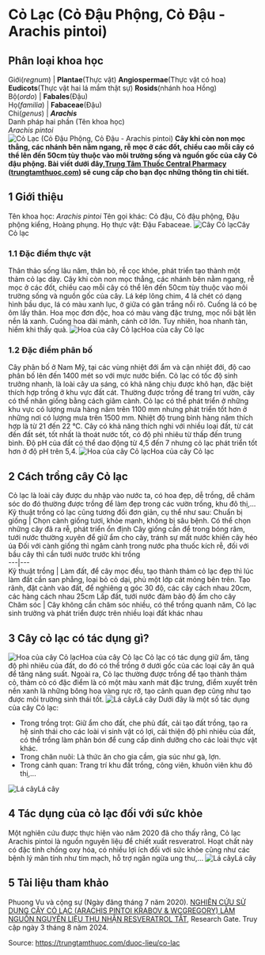 # Cỏ Lạc (Cỏ Đậu Phộng, Cỏ Đậu - Arachis pintoi)

Phân loại khoa học  
---  
Giới(_regnum_) |  **Plantae**(Thực vật) **Angiospermae**(Thực vật có hoa) **Eudicots**(Thực vật hai lá mầm thật sự) **Rosids**(nhánh hoa Hồng)  
Bộ(_ordo_) | **Fabales**(Đậu)  
Họ(_familia_) | **Fabaceae**(Đậu)  
Chi(_genus_) | **_Arachis_**  
Danh pháp hai phần (Tên khoa học)  
_Arachis pintoi_  
![Cỏ Lạc \(Cỏ Đậu Phộng, Cỏ Đậu - Arachis pintoi\)](https://trungtamthuoc.com/images/others/co-lac-3763.jpg)
**Cây khi còn non mọc thẳng, các nhánh bên nằm ngang, rễ mọc ở các đốt, chiều cao mỗi cây có thể lên đến 50cm tùy thuộc vào môi trường sống và nguồn gốc của cây Cỏ đậu phộng. Bài viết dưới đây,[Trung Tâm Thuốc Central Pharmacy](https://trungtamthuoc.com/ "Trung Tâm Thuốc Central Pharmacy") ([trungtamthuoc.com](https://trungtamthuoc.com/ "trungtamthuoc.com")) sẽ cung cấp cho bạn đọc những thông tin chi tiết.**
##  1 Giới thiệu
Tên khoa học: _Arachis pintoi_
Tên gọi khác: Cỏ đậu, Cỏ đậu phộng, Đậu phộng kiểng, Hoàng phụng.
Họ thực vật: Đậu Fabaceae.
![Cây Cỏ lạc](https://trungtamthuoc.com/images/item/co-lac-0.jpg)Cây Cỏ lạc
### 1.1 Đặc điểm thực vật
Thân thảo sống lâu năm, thân bò, rễ cọc khỏe, phát triển tạo thành một thảm cỏ lạc dày.
Cây khi còn non mọc thẳng, các nhánh bên nằm ngang, rễ mọc ở các đốt, chiều cao mỗi cây có thể lên đến 50cm tùy thuộc vào môi trường sống và nguồn gốc của cây.
Lá kép lông chim, 4 lá chét có dạng hình bầu dục, lá có màu xanh lục, ở giữa có gân trắng nổi rõ. Cuống lá có bẹ ôm lấy thân.
Hoa mọc đơn độc, hoa có màu vàng đặc trưng, mọc nổi bật lên nền lá xanh. Cuống hoa dài mảnh, cánh cờ lớn. Tuy nhiên, hoa nhanh tàn, hiếm khi thấy quả.
![Hoa của cây Cỏ lạc](https://trungtamthuoc.com/images/item/co-lac-1.jpg)Hoa của cây Cỏ lạc
### 1.2 Đặc điểm phân bố
Cây phân bố ở Nam Mỹ, tại các vùng nhiệt đới ẩm và cận nhiệt đới, độ cao phân bố lên đến 1400 mét so với mực nước biển.
Cỏ lạc có tốc độ sinh trưởng nhanh, là loài cây ưa sáng, có khả năng chịu được khô hạn, đặc biệt thích hợp trồng ở khu vực đất cát. Thường được trồng để trang trí vườn, cây có thể nhân giống bằng cách giâm cành.
Cỏ lạc có thể phát triển ở những khu vực có lượng mưa hàng năm trên 1100 mm nhưng phát triển tốt hơn ở những nơi có lượng mưa trên 1500 mm. Nhiệt độ trung bình hàng năm thích hợp là từ 21 đến 22 °C. Cây có khả năng thích nghi với nhiều loại đất, từ cát đến đất sét, tốt nhất là thoát nước tốt, có độ phì nhiêu từ thấp đến trung bình. Độ pH của đất có thể dao động từ 4,5 đến 7 nhưng cỏ lạc phát triển tốt hơn ở độ pH trên 5,4.
![Hoa của cây Cỏ lạc](https://trungtamthuoc.com/images/item/co-lac-2.jpg)Hoa của cây Cỏ lạc
##  2 Cách trồng cây Cỏ lạc
Cỏ lạc là loài cây được du nhập vào nước ta, có hoa đẹp, dễ trồng, dễ chăm sóc do đó thường được trồng để làm đẹp trong các vườn trống, khu đô thị,...
Kỹ thuật trồng cỏ lạc cũng tương đối đơn giản, cụ thể như sau:
Chuẩn bị giống |  Chọn cành giống tươi, khỏe mạnh, không bị sâu bệnh. Có thể chọn những cây đã ra rễ, phát triển ổn định Cây giống cần để trong bóng râm, tưới nước thường xuyên để giữ ẩm cho cây, tránh sự mất nước khiến cây héo úa Đối với cành giống thì ngâm cành trong nước pha thuốc kích rễ, đối với bầu cây thì cần tưới nước trước khi trồng  
---|---  
Kỹ thuật trồng |  Làm đất, để cây mọc đều, tạo thành thảm cỏ lạc đẹp thì lúc làm đất cần san phẳng, loại bỏ cỏ dại, phủ một lớp cát mỏng bên trên. Tạo rãnh, đặt cành vào đất, để nghiêng q góc 30 độ, các cây cách nhau 20cm, các hàng cách nhau 25cm Lấp đất, tưới nước đảm bảo độ ẩm cho cây  
Chăm sóc | Cây không cần chăm sóc nhiều, có thể trồng quanh năm, Cỏ lạc sinh trưởng và phát triển được trên nhiều loại đất khác nhau  
##  3 Cây cỏ lạc có tác dụng gì?
![Hoa của cây Cỏ lạc](https://trungtamthuoc.com/images/item/co-lac-3.jpg)Hoa của cây Cỏ lạc
Cỏ lạc có tác dụng giữ ẩm, tăng độ phì nhiêu của đất, do đó có thể trồng ở dưới gốc của các loại cây ăn quả để tăng năng suất.
Ngoài ra, Cỏ lạc thường được trồng để tạo thành thảm cỏ, thảm cỏ có đặc điểm là có một màu xanh mát đặc trưng, điểm xuyết trên nền xanh là những bông hoa vàng rực rỡ, tạo cảnh quan đẹp cũng như tạo được môi trường sinh thái tốt.
![Lá cây](https://trungtamthuoc.com/images/item/co-lac-6.jpg)Lá cây
Dưới đây là một số tác dụng của cây Cỏ lạc:
  * Trong trồng trọt: Giữ ẩm cho đất, che phủ đất, cải tạo đất trồng, tạo ra hệ sinh thái cho các loài vi sinh vật có lợi, cải thiện độ phì nhiêu của đất, có thể trồng làm phân bón để cung cấp dinh dưỡng cho các loài thực vật khác.
  * Trong chăn nuôi: Là thức ăn cho gia cầm, gia súc như gà, lợn.
  * Trong cảnh quan: Trang trí khu đất trồng, công viên, khuôn viên khu đô thị,...

![Lá cây](https://trungtamthuoc.com/images/item/co-lac-4.jpg)Lá cây
##  4 Tác dụng của cỏ lạc đối với sức khỏe
Một nghiên cứu được thực hiện vào năm 2020 đã cho thấy rằng, Cỏ lạc Arachis pintoi là nguồn nguyên liệu để chiết xuất resveratrol. Hoạt chất này có đặc tính chống oxy hóa, có nhiều lợi ích đối với sức khỏe cũng như các bệnh lý mãn tính như tim mạch, hỗ trợ ngăn ngừa ung thư,...
![Lá cây](https://trungtamthuoc.com/images/item/co-lac-5.jpg)Lá cây
##  5 Tài liệu tham khảo
Phuong Vu và cộng sự (Ngày đăng tháng 7 năm 2020). [NGHIÊN CỨU SỬ DỤNG CÂY CỎ LẠC (ARACHIS PINTOI KRABOV & WCGREGORY) LÀM NGUỒN NGUYÊN LIỆU THU NHẬN RESVERATROL TẮT](https://www.researchgate.net/publication/342977053_NGHIEN_CUU_SU_DUNG_CAY_CO_LAC_ARACHIS_PINTOI_KRABOV_WCGREGORY_LAM_NGUON_NGUYEN_LIEU_THU_NHAN_RESVERATROL_TOM_TAT), Research Gate. Truy cập ngày 3 tháng 8 năm 2024.


Source: https://trungtamthuoc.com/duoc-lieu/co-lac